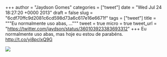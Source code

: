 
+++
author = "Jaydson Gomes"
categories = ["tweet"]
date = "Wed Jul 24 18:27:20 +0000 2013"
draft = false
slug = "6cdf70ffc9d2081c6cd598d73a6c617e16e6671f"
tags = ["tweet"]
title = """Eu normalmente uso abas, ..."""
tweet = true
micro = true
tweet_url = "https://twitter.com/jaydson/status/360103923383693312"
+++
Eu normalmente uso abas, mas hoje eu estou de parabéns. http://t.co/yi8pcIxQ9G

![](/images/tweet-media/360103923383693312-BP9YnEPCcAAxnUF.png)
